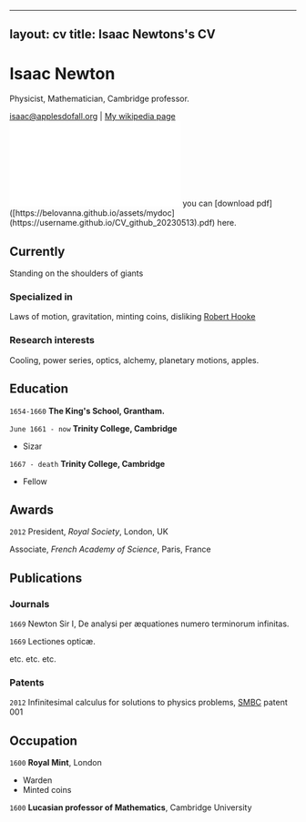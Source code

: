 
---
layout: cv
title: Isaac Newtons's CV
---
# Isaac Newton
Physicist, Mathematician, Cambridge professor.

<div id="webaddress">
<a href="https://apepiot.github.io/docs/PEPIOT_ED393_2021.pdf">isaac@applesdofall.org</a>
| <a href="http://en.wikipedia.org/wiki/Isaac_Newton">My wikipedia page</a>
</div>

<embed src="[https://username.github.io/CV_github_20230513.pdf](https://apepiot.github.io/docs/)" type="application/pdf"/>
you can [download pdf]([https://belovanna.github.io/assets/mydoc](https://username.github.io/CV_github_20230513).pdf) here.

## Currently

Standing on the shoulders of giants

### Specialized in

Laws of motion, gravitation, minting coins, disliking [Robert Hooke](http://en.wikipedia.org/wiki/Robert_Hooke)


### Research interests

Cooling, power series, optics, alchemy, planetary motions, apples.


## Education

`1654-1660`
__The King's School, Grantham.__

`June 1661 - now`
__Trinity College, Cambridge__

- Sizar

`1667 - death`
__Trinity College, Cambridge__

- Fellow



## Awards

`2012`
President, *Royal Society*, London, UK

Associate, *French Academy of Science*, Paris, France



## Publications

<!-- A list is also available [online](http://scholar.google.co.uk/citations?user=LTOTl0YAAAAJ) -->

### Journals

`1669`
Newton Sir I, De analysi per æquationes numero terminorum infinitas. 

`1669`
Lectiones opticæ.

etc. etc. etc.

### Patents

`2012`
Infinitesimal calculus for solutions to physics problems, [SMBC](http://www.techdirt.com/articles/20121011/09312820678/if-patents-had-been-around-time-newton.shtml) patent 001


## Occupation

`1600`
__Royal Mint__, London

- Warden
- Minted coins

`1600`
__Lucasian professor of Mathematics__, Cambridge University



<!-- ### Footer

Last updated: May 2013 -->

